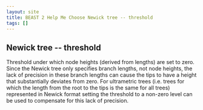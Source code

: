 ```yaml
---
layout: site
title: BEAST 2 Help Me Choose Newick tree -- threshold
tags: []
---
```


## Newick tree -- threshold

Threshold under which node heights (derived from lengths) are set to zero.
Since the Newick tree only specifies branch lengths, not node heights, the lack of precision in these branch lengths can cause the tips to have a height that substantially deviates from zero.
For ultrametric trees (i.e. trees for which the length from the root to the tips is the same for all trees) represented in Newick format setting the threshold to a non-zero level can be used to compensate for this lack of precision.

